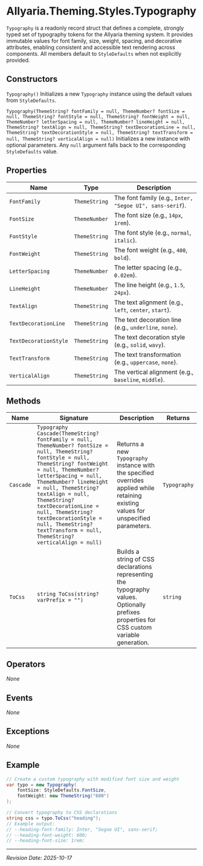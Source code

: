 ﻿# Allyaria.Theming.Styles.Typography

`Typography` is a readonly record struct that defines a complete, strongly typed set of typography tokens for the
Allyaria theming system. It provides immutable values for font family, size, weight, spacing, and decorative attributes,
enabling consistent and accessible text rendering across components. All members default to `StyleDefaults` when not
explicitly provided.

## Constructors

`Typography()` Initializes a new `Typography` instance using the default values from `StyleDefaults`.

`Typography(ThemeString? fontFamily = null, ThemeNumber? fontSize = null, ThemeString? fontStyle = null, ThemeString? fontWeight = null, ThemeNumber? letterSpacing = null, ThemeNumber? lineHeight = null, ThemeString? textAlign = null, ThemeString? textDecorationLine = null, ThemeString? textDecorationStyle = null, ThemeString? textTransform = null, ThemeString? verticalAlign = null)`
Initializes a new instance with optional parameters. Any `null` argument falls back to the corresponding `StyleDefaults`
value.

## Properties

| Name                  | Type          | Description                                              |
|-----------------------|---------------|----------------------------------------------------------|
| `FontFamily`          | `ThemeString` | The font family (e.g., `Inter, "Segoe UI", sans-serif`). |
| `FontSize`            | `ThemeNumber` | The font size (e.g., `14px`, `1rem`).                    |
| `FontStyle`           | `ThemeString` | The font style (e.g., `normal`, `italic`).               |
| `FontWeight`          | `ThemeString` | The font weight (e.g., `400`, `bold`).                   |
| `LetterSpacing`       | `ThemeNumber` | The letter spacing (e.g., `0.02em`).                     |
| `LineHeight`          | `ThemeNumber` | The line height (e.g., `1.5`, `24px`).                   |
| `TextAlign`           | `ThemeString` | The text alignment (e.g., `left`, `center`, `start`).    |
| `TextDecorationLine`  | `ThemeString` | The text decoration line (e.g., `underline`, `none`).    |
| `TextDecorationStyle` | `ThemeString` | The text decoration style (e.g., `solid`, `wavy`).       |
| `TextTransform`       | `ThemeString` | The text transformation (e.g., `uppercase`, `none`).     |
| `VerticalAlign`       | `ThemeString` | The vertical alignment (e.g., `baseline`, `middle`).     |

## Methods

| Name      | Signature                                                                                                                                                                                                                                                                                                                                                                                                  | Description                                                                                                                                | Returns      |
|-----------|------------------------------------------------------------------------------------------------------------------------------------------------------------------------------------------------------------------------------------------------------------------------------------------------------------------------------------------------------------------------------------------------------------|--------------------------------------------------------------------------------------------------------------------------------------------|--------------|
| `Cascade` | `Typography Cascade(ThemeString? fontFamily = null, ThemeNumber? fontSize = null, ThemeString? fontStyle = null, ThemeString? fontWeight = null, ThemeNumber? letterSpacing = null, ThemeNumber? lineHeight = null, ThemeString? textAlign = null, ThemeString? textDecorationLine = null, ThemeString? textDecorationStyle = null, ThemeString? textTransform = null, ThemeString? verticalAlign = null)` | Returns a new `Typography` instance with the specified overrides applied while retaining existing values for unspecified parameters.       | `Typography` |
| `ToCss`   | `string ToCss(string? varPrefix = "")`                                                                                                                                                                                                                                                                                                                                                                     | Builds a string of CSS declarations representing the typography values. Optionally prefixes properties for CSS custom variable generation. | `string`     |

## Operators

*None*

## Events

*None*

## Exceptions

*None*

## Example

```csharp
// Create a custom typography with modified font size and weight
var typo = new Typography(
    fontSize: StyleDefaults.FontSize,
    fontWeight: new ThemeString("600")
);

// Convert typography to CSS declarations
string css = typo.ToCss("heading");
// Example output:
// --heading-font-family: Inter, "Segoe UI", sans-serif;
// --heading-font-weight: 600;
// --heading-font-size: 1rem;
```

---

*Revision Date: 2025-10-17*
